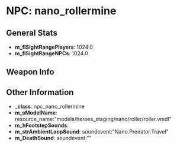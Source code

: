 # NPC: nano_rollermine

## General Stats

- **m_flSightRangePlayers**: 1024.0
- **m_flSightRangeNPCs**: 1024.0

## Weapon Info


## Other Information

- **_class**: npc_nano_rollermine
- **m_sModelName**: resource_name:"models/heroes_staging/nano/roller/roller.vmdl"
- **m_hFootstepSounds**: 
- **m_strAmbientLoopSound**: soundevent:"Nano.Predator.Travel"
- **m_DeathSound**: soundevent:""
